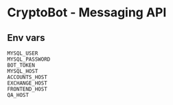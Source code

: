 # CryptoBot - Messaging API



## Env vars

```
MYSQL_USER
MYSQL_PASSWORD
BOT_TOKEN
MYSQL_HOST
ACCOUNTS_HOST
EXCHANGE_HOST
FRONTEND_HOST
QA_HOST
```

